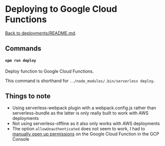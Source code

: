 # Deploying to Google Cloud Functions

[Back to deployments/README.md](../README.md).

## Commands

#### `npm run deploy`

Deploy function to Google Cloud Functions.

This command is shorthand for `../node_modules/.bin/serverless deploy`.

## Things to note

- Using serverless-webpack plugin with a webpack.config.js rather than serverless-bundle as the latter is only really built to work with AWS deployments
- Not using serverless-offline as it also only works with AWS deployments
- The option `allowUnauthenticated` does not seem to work, I had to [manually open up permissions](https://cloud.google.com/functions/docs/securing/managing-access-iam#allowing_unauthenticated_function_invocation) on the Google Cloud Function in the GCP Console
